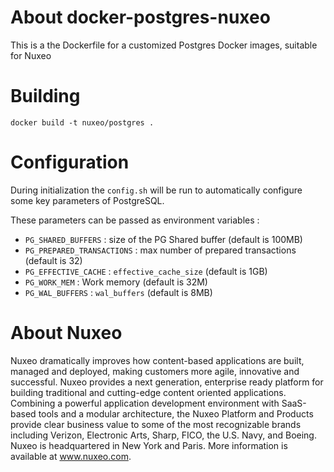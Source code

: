 # About docker-postgres-nuxeo 
 
This is a the Dockerfile for a customized Postgres Docker images, suitable for Nuxeo
 
# Building 
 
	docker build -t nuxeo/postgres .

# Configuration

During initialization the `config.sh` will be run to automatically configure some key parameters of PostgreSQL.

These parameters can be passed as environment variables :

 - `PG_SHARED_BUFFERS` : size of the PG Shared buffer (default is 100MB)
 - `PG_PREPARED_TRANSACTIONS` : max number of prepared transactions (default is 32)
 - `PG_EFFECTIVE_CACHE` : `effective_cache_size` (default is 1GB)
 - `PG_WORK_MEM` : Work memory (default is 32M)
 - `PG_WAL_BUFFERS` : `wal_buffers` (default is 8MB)
 
# About Nuxeo

Nuxeo dramatically improves how content-based applications are built, managed and deployed, making customers more agile, innovative and successful. Nuxeo provides a next generation, enterprise ready platform for building traditional and cutting-edge content oriented applications. Combining a powerful application development environment with SaaS-based tools and a modular architecture, the Nuxeo Platform and Products provide clear business value to some of the most recognizable brands including Verizon, Electronic Arts, Sharp, FICO, the U.S. Navy, and Boeing. Nuxeo is headquartered in New York and Paris. More information is available at www.nuxeo.com. 
